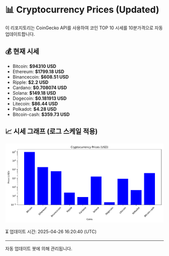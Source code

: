 
# 📊 Cryptocurrency Prices (Updated)

이 리포지토리는 CoinGecko API를 사용하여 코인 TOP 10 시세를 10분가격으로 자동 업데이트합니다.

## 💰 현재 시세
- Bitcoin: **$94310 USD**
- Ethereum: **$1799.18 USD**
- Binancecoin: **$608.51 USD**
- Ripple: **$2.2 USD**
- Cardano: **$0.708074 USD**
- Solana: **$149.18 USD**
- Dogecoin: **$0.181913 USD**
- Litecoin: **$86.44 USD**
- Polkadot: **$4.28 USD**
- Bitcoin-cash: **$359.73 USD**

## 📈 시세 그래프 (로그 스케일 적용)
![Crypto Prices](crypto_prices.png)

⏳ 업데이트 시간: 2025-04-26 16:20:40 (UTC)

---
자동 업데이트 봇에 의해 관리됩니다.
